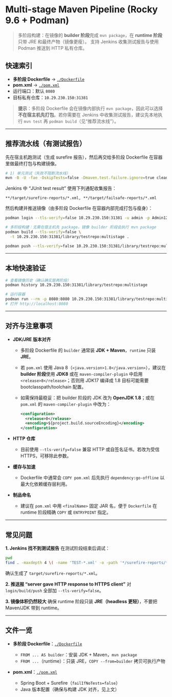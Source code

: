 # Multi-stage Maven Pipeline (Rocky 9.6 + Podman)

> 多阶段构建：在镜像的 **builder 阶段**完成 `mvn package`，在 **runtime 阶段**只带 JRE 和最终产物（镜像更瘦）。
> 支持 Jenkins 收集测试报告与使用 Podman 推送到 HTTP 私有仓库。

## 快速索引

* **多阶段 Dockerfile** → [`./Dockerfile`](./Dockerfile)
* **pom.xml** → [`./pom.xml`](./pom.xml)
* 运行端口：默认 `8080`
* 目标私有仓库：`10.29.230.150:31381`

> **提示**：多阶段 Dockerfile 会在镜像内部执行 `mvn package`，因此可以选择**不在宿主机先打包**。若你需要在 Jenkins 中收集测试报告，建议先本地执行 `mvn test` 再 `podman build`（见“推荐流水线”）。

---

## 推荐流水线（有测试报告）

先在宿主机跑测试（生成 surefire 报告），然后再交给多阶段 Dockerfile 在容器里做最终打包与构建镜像。

```bash
# 1) 单元测试（失败不阻断流水线）
mvn -B -U -fae -DskipTests=false -Dmaven.test.failure.ignore=true clean test
```

Jenkins 中 “JUnit test result” 使用下列通配收集报告：

```
**/target/surefire-reports/*.xml, **/target/failsafe-reports/*.xml
```

然后构建并推送镜像（由多阶段 Dockerfile 在容器内部完成打包与瘦身）：

```bash
podman login --tls-verify=false 10.29.230.150:31381 -u admin -p Admin123

# 多阶段构建：无需在宿主机先 package，镜像 builder 阶段会执行 mvn package
podman build --tls-verify=false \
  -t 10.29.230.150:31381/library/testrepo:multistage .

podman push --tls-verify=false 10.29.230.150:31381/library/testrepo:multistage
```

---

## 本地快速验证

```bash
# 查看镜像历史（确认确实是两阶段）
podman history 10.29.230.150:31381/library/testrepo:multistage

# 运行容器
podman run --rm -p 8080:8080 10.29.230.150:31381/library/testrepo:multistage
# 打开 http://localhost:8080
```

---

## 对齐与注意事项

* **JDK/JRE 版本对齐**

  * 多阶段 Dockerfile 的 `builder` 通常装 **JDK + Maven**，`runtime` 只装 **JRE**。
  * 若 `pom.xml` 使用 Java 8（`<java.version>1.8</java.version>`），建议在 **builder 阶段**使用 **JDK8** 或在 `maven-compiler-plugin` 中启用 `<release>8</release>`；否则用 JDK17 编译成 1.8 目标可能需要 bootclasspath/toolchain 配置。
  * 如需保持最稳妥：把 builder 阶段的 JDK 改为 **OpenJDK 1.8**；或在 `pom.xml` 的 `maven-compiler-plugin` 中改为：

    ```xml
    <configuration>
      <release>8</release>
      <encoding>${project.build.sourceEncoding}</encoding>
    </configuration>
    ```
* **HTTP 仓库**

  * 目前使用 `--tls-verify=false` 兼容 HTTP 或自签名证书。若改为受信 HTTPS，可移除此参数。
* **缓存与加速**

  * Dockerfile 中通常会 `COPY pom.xml` 后先执行 `dependency:go-offline` 以最大化依赖缓存层利用。
* **制品命名**

  * 建议在 `pom.xml` 中用 `<finalName>` 固定 JAR 名，便于 `Dockerfile` 在 runtime 阶段精确 `COPY` 或 `ENTRYPOINT` 指定。

---

## 常见问题

**1. Jenkins 找不到测试报告**
在测试阶段结束后调试：

```bash
pwd
find . -maxdepth 4 \( -name 'TEST-*.xml' -o -path '*/surefire-reports/*.txt' -o -name 'failsafe-summary.xml' \) -type f -print
```

确认生成了 `target/surefire-reports/*.xml`。

**2. 推送报 “server gave HTTP response to HTTPS client”**
对 `login/build/push` 全部加 `--tls-verify=false`。

**3. 镜像体积仍然较大**
确保 runtime 阶段只装 **JRE（headless 更轻）**，不要把 Maven/JDK 带到 runtime。

---

## 文件一览

* **多阶段 Dockerfile**：[`./Dockerfile`](./Dockerfile)

  * `FROM ... AS builder`：安装 JDK + Maven，`mvn package`
  * `FROM ...`（runtime）：只装 JRE，`COPY --from=builder` 拷贝可执行产物
* **pom.xml**：[`./pom.xml`](./pom.xml)

  * Spring Boot + Surefire（`failIfNoTests=false`）
  * Java 版本配置（确保与构建 JDK 对齐，见上文）

